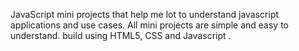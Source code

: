 JavaScript mini projects that help me lot to understand javascript applications and use cases.
All mini projects are simple and easy to understand. build using HTML5, CSS and Javascript .
